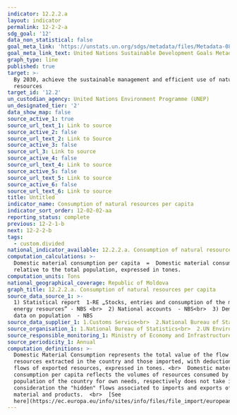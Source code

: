 ```yaml
---
indicator: 12.2.2.a
layout: indicator
permalink: 12-2-2-a
sdg_goal: '12'
data_non_statistical: false
goal_meta_link: 'https://unstats.un.org/sdgs/metadata/files/Metadata-08-04-02.pdf'
goal_meta_link_text: United Nations Sustainable Development Goals Metadata (PDF 783 KB)
graph_type: line
published: true
target: >-
  By 2030, achieve the sustainable management and efficient use of natural
  resources
target_id: '12.2'
un_custodian_agency: United Nations Environment Programme (UNEP)
un_designated_tier: '2'
data_show_map: false
source_active_1: true
source_url_text_1: Link to source
source_active_2: false
source_url_text_2: Link to Source
source_active_3: false
source_url_3: Link to source
source_active_4: false
source_url_text_4: Link to source
source_active_5: false
source_url_text_5: Link to source
source_active_6: false
source_url_text_6: Link to source
title: Untitled
indicator_name: Consumption of natural resources per capita
indicator_sort_order: 12-02-02-aa
reporting_status: complete
previous: 12-2-1-b
next: 12-2-2-b
tags:
  - custom.divided
national_indicator_available: 12.2.2.a. Consumption of natural resources per capita
computation_calculations: >-
  Domestic material consumption per capita  =  Domestic material consumption
  relative to the total population, expressed in tones.
computation_units: Tons
national_geographical_coverage: Republic of Moldova
graph_title: 12.2.2.a. Consumption of natural resources per capita
source_data_source_1: >-
  1) Statistical report  1-RE „Stocks, entries and consumption of the main
  energy resources” - NBS <br>  2) National accounts  - NBS<br>  3) Demographic
  data on population  - NBS
source_data_supplier_1: 1.Customs Service<br>  2.National Bureau of Statistics
source_organisation_1: 1.National Bureau of Statistics<br>  2.UN Environment Programme (UNEP)
source_responsible_monitoring_1: Ministry of Economy and Infrastructure
source_periodicity_1: Annual
computation_definitions: >-
  Domestic Material Consumption represents the total value of the flow of
  resources extracted in the country and those imported, with deduction of the
  flows of exported resources, expressed in tones. <br>  Domestic material
  consumption per capita reflects the volumes of resources consumed by the
  population of the country for own needs, respectively does not take into
  consideration the "hidden" flows associated to imports and exports of raw
  material and products.  <br>  [See
  here](https://ec.europa.eu/info/sites/info/files/file_import/european-semester_thematic-factsheet_resource-efficiency_ro.pdf)
---
```


